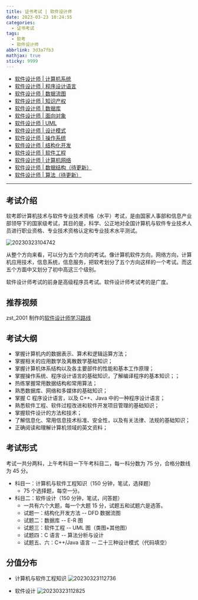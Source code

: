 ```yaml
---
title: 证书考试 | 软件设计师
date: 2023-03-23 10:24:55
categories:
  - 证书考试
tags:
  - 软考
  - 软件设计师
abbrlink: 3d3a7fb3
mathjax: true
sticky: 9999
---
```

- [软件设计师 | 计算机系统](/hexo-theme-keep/posts/b64e77a6/)
- [软件设计师 | 程序设计语言](/hexo-theme-keep/posts/2103f0c6/)
- [软件设计师 | 数据流图](/hexo-theme-keep/posts/a58493dd/)
- [软件设计师 | 知识产权](/hexo-theme-keep/posts/d47f972e/)
- [软件设计师 | 数据库](/hexo-theme-keep/posts/a1f6b007/)
- [软件设计师 | 面向对象](/hexo-theme-keep/posts/bd700ef5/)
- [软件设计师 | UML](/hexo-theme-keep/posts/da952he3/)
- [软件设计师 | 设计模式](/hexo-theme-keep/posts/a31d3cb4/)
- [软件设计师 | 操作系统](/hexo-theme-keep/posts/eb3d0f85/)
- [软件设计师 | 结构化开发](/hexo-theme-keep/posts/b68dcfb1/)
- [软件设计师 | 软件工程](/hexo-theme-keep/posts/4357767a/)
- [软件设计师 | 计算机网络](/hexo-theme-keep/posts/6f70781c/)
- [软件设计师 | 数据结构（待更新）](/hexo-theme-keep/posts/3ce0bce2/)
- [软件设计师 | 算法（待更新）](/hexo-theme-keep/posts/404c980a/)

<!-- more -->

---

## 考试介绍

软考即计算机技术与软件专业技术资格（水平）考试，是由国家人事部和信息产业部领导下的国家级考试，其目的是，科学、公正地对全国计算机与软件专业技术人员进行职业资格、专业技术资格认定和专业技术水平测试。

![20230323104742](https://img.lisir.me/image/posts/3d3a7fb3/20230323104742.png)

从整个方向来看，可以分为五个方向的考试。像计算机软件方向，网络方向，计算机应用技术，信息系统，信息服务，把软考划分了五个方向这样的一个考试。而这五个方面中又划分了初中高这三个级别。

软件设计师考试的前身是高级程序员考试。软件设计师考试考的是广度。

## 推荐视频

zst_2001 制作的[软件设计师学习路线](https://www.bilibili.com/read/cv18526892)

## 考试大纲

- 掌握计算机内的数据表示、算术和逻辑运算方法；
- 掌握相关的应用数学及离散数学基础知识；
- 掌握计算机体系结构以及各主要部件的性能和基本工作原理；
- 掌握操作系统、程序设计语言的基础知识，了解编译程序的基本知识；；
- 热练掌握常用数据结构和常用算法；
- 熟悉数据库、网络和多媒体的基础知识；
- 掌握 C 程序设计语言，以及 C++、Java 中的一种程序设计语言；
- 熟悉软件工程、软件过程改进和软件开发项目管理的基础知识；
- 掌握软件设计的方法和技术；
- 了解信息化、常用信息技术标准、安全性，以及有关法律、法规的基础知识；
- 正确阅读和理解计算机领域的英文资料；

## 考试形式

考试一共分两科，上午考科目一下午考科目二，每一科分数为 75 分，合格分数线为 45 分。

- 科目一：计算机与软件工程知识（150 分钟，笔试，选择题）
  - 75 个选择题，每空一分。
- 科目二：软件设计（150 分钟，笔试，问答题）
  - 一共有六个大题，每一个大题 15 分，试题五和试题六是选答。
  - 试题一：结构化开发方法 -- DFD 数据流图
  - 试题二：数据库 -- E-R 图
  - 试题三：软件工程 -- UML 图（类图+其他图）
  - 试题四：C 语言 -- 算法分析与设计
  - 试题五、六：C++/Java 语言 -- 二十三种设计模式（代码填空）

## 分值分布

- 计算机与软件工程知识
![20230323112736](https://img.lisir.me/image/posts/3d3a7fb3/20230323112736.png)

- 软件设计
![20230323112825](https://img.lisir.me/image/posts/3d3a7fb3/20230323112825.png)
